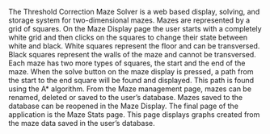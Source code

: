 The Threshold Correction Maze Solver is a web based display, solving, and storage system for two-dimensional mazes. Mazes are represented by a grid of squares. On the Maze Display page the user starts with a completely white grid and then clicks on the squares to change their state between white and black. White squares represent the floor and can be transversed. Black squares represent the walls of the maze and cannot be transversed. Each maze has two more types of squares, the start and the end of the maze. When the solve button on the maze display is pressed, a path from the start to the end square will be found and displayed. This path is found using the A* algorithm. From the Maze management
page, mazes can be renamed, deleted or saved to the user’s database. Mazes saved to the database can be reopened in the Maze Display. The final page of the application is the Maze Stats page. This page displays graphs created from the maze data saved in the user’s database.
